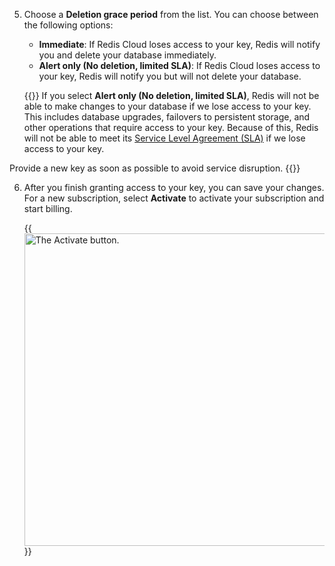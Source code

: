 5. Choose a **Deletion grace period** from the list. You can choose between the following options:
    - **Immediate**: If Redis Cloud loses access to your key, Redis will notify you and delete your database immediately.
    - **Alert only (No deletion, limited SLA)**: If Redis Cloud loses access to your key, Redis will notify you but will not delete your database.

    {{<warning>}}
If you select **Alert only (No deletion, limited SLA)**, Redis will not be able to make changes to your database if we lose access to your key. This includes database upgrades, failovers to persistent storage, and other operations that require access to your key. Because of this, Redis will not be able to meet its [Service Level Agreement (SLA)](https://redis.io/legal/redis-cloud-service-level-agreement/) if we lose access to your key.

Provide a new key as soon as possible to avoid service disruption.
    {{</warning>}}

6. After you finish granting access to your key, you can save your changes. For a new subscription, select **Activate** to activate your subscription and start billing.

    {{<image filename="images/rc/cmek-new-subscription-activate.png" alt="The Activate button." width=500px >}}